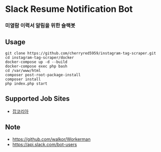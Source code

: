 # Slack Resume Notification Bot

### 미열람 이력서 알림을 위한 슬랙봇

## Usage
```
git clone https://github.com/cherryred5959/instagram-tag-scraper.git
cd instagram-tag-scraper/docker
docker-compose up -d --build
docker-compose exec php bash
cd /var/www/html
composer post-root-package-install
composer install
php index.php start
```

## Supported Job Sites 
* [잡코리아](http://www.jobkorea.co.kr)

## Note
* https://github.com/walkor/Workerman
* https://api.slack.com/bot-users
